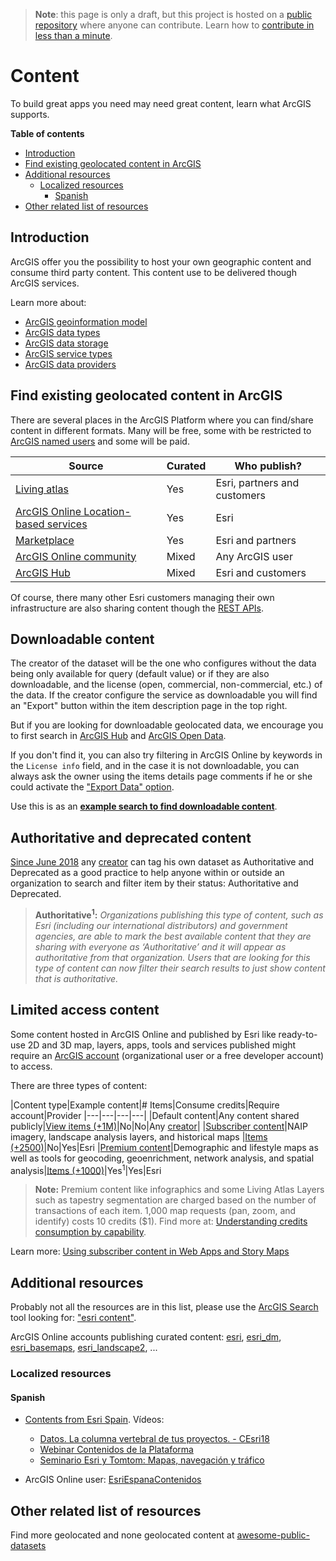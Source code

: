 > **Note**: this page is only a draft, but this project is hosted on a [public repository](https://github.com/hhkaos/awesome-arcgis) where anyone can contribute. Learn how to [contribute in less than a minute](https://github.com/hhkaos/awesome-arcgis/blob/master/CONTRIBUTING.md#contributions).

# Content

To build great apps you need may need great content, learn what ArcGIS supports.

<!-- START doctoc generated TOC please keep comment here to allow auto update -->
<!-- DON'T EDIT THIS SECTION, INSTEAD RE-RUN doctoc TO UPDATE -->
**Table of contents**

- [Introduction](#introduction)
- [Find existing geolocated content in ArcGIS](#find-existing-geolocated-content-in-arcgis)
- [Additional resources](#additional-resources)
  - [Localized resources](#localized-resources)
    - [Spanish](#spanish)
- [Other related list of resources](#other-related-list-of-resources)

<!-- END doctoc generated TOC please keep comment here to allow auto update -->

## Introduction

ArcGIS offer you the possibility to host your own geographic content and consume third party content. This content use to be delivered though ArcGIS services.

Learn more about:

* [ArcGIS geoinformation model](https://doc.arcgis.com/en/arcgis-online/reference/geo-info.htm)
* [ArcGIS data types](data-types/README.md)
* [ArcGIS data storage](data-storage/README.md)
* [ArcGIS service types](data-storage/service-types/README.md)
* [ArcGIS data providers](data-providers/README.md)

## Find existing geolocated content in ArcGIS

There are several places in the ArcGIS Platform where you can find/share content in different formats. Many will be free, some with be restricted to [ArcGIS named users](../account-types/name-users/README.md) and some will be paid.

|Source|Curated|Who publish?|
|---|---|---|
|[Living atlas](../living-atlas/README.md)|Yes|Esri, partners and customers
|[ArcGIS Online Location-based services](../products/arcgis-online/rest-apis/location-based-services/README.md)|Yes|Esri
|[Marketplace](../marketplace/README.md)|Yes|Esri and partners
|[ArcGIS Online community](https://github.com/esri-es/arcgis-developer-tips-and-tricks/tree/master/arcgis-online#tips-and-tricks-arcgis-online)|Mixed|Any ArcGIS user
|[ArcGIS Hub](../products/arcgis-hub/README.md)|Mixed|Esri and customers

Of course, there many other Esri customers managing their own infrastructure are also sharing content though the [REST APIs](../../esri/open-vision/open-specifications/arcgis-rest-api/README.md).

## Downloadable content

The creator of the dataset will be the one who configures without the data being only available for query (default value) or if they are also downloadable, and the license (open, commercial, non-commercial, etc.) of the data. If the creator configure the service as downloadable you will find an "Export" button within the item description page in the top right.

But if you are looking for downloadable geolocated data, we encourage you to first search in [ArcGIS Hub](../products/arcgis-hub/README.md) and [ArcGIS Open Data](../products/arcgis-online/arcgis-open-data/README.md).

If you don't find it, you can also try filtering in ArcGIS Online by keywords in the `License info` field, and in the case it is not downloadable, you can always ask the owner using the items details page comments if he or she could activate the ["Export Data" option](https://doc.arcgis.com/en/arcgis-online/manage-data/use-hosted-layers.htm#GUID-47A1D795-B330-45D7-89F7-9203A99E6924).

Use this is as an **[example search to find downloadable content](https://www.arcgis.com/home/search.html?q=licenseinfo%3A(gratuito%20OR%20gratis%20OR%20open%20OR%20libre%20OR%20free%20OR%20%22creative%20commons%22%20OR%20%22open%20data%22%20OR%20%22apache%22)&start=1&num=20)**.

## Authoritative and deprecated content

[Since June 2018](https://www.esri.com/arcgis-blog/products/arcgis-online/announcements/whats-new-public-authoritative-content/) any [creator](../account-types/name-users/README.md) can tag his own dataset as Authoritative and Deprecated as a good practice to help anyone within or outside an organization to search and filter item by their status: Authoritative and Deprecated.

> **Authoritative<sup>1</sup>:** *Organizations publishing this type of content, such as Esri (including our international distributors) and government agencies, are able to mark the best available content that they are sharing with everyone as ‘Authoritative’ and it will appear as authoritative from that organization. Users that are looking for this type of content can now filter their search results to just show content that is authoritative.*

## Limited access content

Some content hosted in ArcGIS Online and published by Esri like ready-to-use 2D and 3D map, layers, apps, tools and services published might require an [ArcGIS account](../account-types/README.md) (organizational user or a free developer account) to access.

There are three types of content:

|Content type|Example content|# Items|Consume credits|Require account|Provider
|---|---|---|---|
|Default content|Any content shared publicly|[View items (+1M)](https://www.arcgis.com/home/group.html?id=47dd57c9a59d458c86d3d6b978560088&view=list&start=1&num=20&searchTerm=#content)|No|No|Any [creator](../account-types/name-users/README.md)|
|[Subscriber content](https://doc.arcgis.com/en/arcgis-online/reference/faq.htm#GUID-AEC65CAD-F9E3-49AF-A5ED-3CFBCC8E3C3A)|NAIP imagery, landscape analysis layers, and historical maps |[Items (+2500)](https://www.arcgis.com/home/search.html?q=typekeywords%3A%22Requires%20Subscription%22%20-typekeywords%3A%22Requires%20Credits%22&start=1&num=20)|No|Yes|Esri
|[Premium content](https://doc.arcgis.com/en/arcgis-online/reference/faq.htm#GUID-7DD6E881-411F-4861-B140-C6E465C1371D)|Demographic and lifestyle maps as well as tools for geocoding, geoenrichment, network analysis, and spatial analysis|[Items (+1000)](https://www.arcgis.com/home/search.html?q=typekeywords%3A%22Requires%20Credits%22&start=1&num=20)|Yes<sup>1</sup>|Yes|Esri

> **Note:** Premium content like infographics and some Living Atlas Layers such as tapestry segmentation are charged based on the number of transactions of each item. 1,000 map requests (pan, zoom, and identify) costs 10 credits ($1). Find more at: [Understanding credits consumption by capability](https://doc.arcgis.com/en/arcgis-online/reference/credits.htm#ESRI_SECTION1_709121D2C7694DCAB9B8592F36F7A5BA).

Learn more: [Using subscriber content in Web Apps and Story Maps](https://www.esri.com/arcgis-blog/products/arcgis-online/sharing-collaboration/using-subscriber-content-in-web-apps-and-story-maps/)

## Additional resources

Probably not all the resources are in this list, please use the [ArcGIS Search](https://esri-es.github.io/arcgis-search/) tool looking for: ["esri content"](https://esri-es.github.io/arcgis-search/?search="esri%20content"&utm_campaign=awesome-list&utm_source=awesome-list&utm_medium=page).

ArcGIS Online accounts publishing curated content: [esri](https://www.arcgis.com/home/search.html?q=owner%3Aesri&start=1&sortOrder=desc&sortField=relevance), [esri_dm](https://www.arcgis.com/home/search.html?q=owner%3Aesri_dm&start=1&sortOrder=desc&sortField=relevance), [esri_basemaps](https://www.arcgis.com/home/search.html?q=owner%3Aesri_basemaps&start=1&sortOrder=desc&sortField=relevance),  [esri_landscape2](https://www.arcgis.com/home/search.html?q=owner%3Aesri_landscape2&start=1&sortOrder=desc&sortField=relevance), ...

### Localized resources

#### Spanish

* [Contents from Esri Spain](https://www.esri.es/arcgis/contenidos/). Vídeos:
    * [Datos. La columna vertebral de tus proyectos. - CEsri18](https://www.youtube.com/watch?v=aUukXa8xyUE)
    * [Webinar Contenidos de la Plataforma](https://www.youtube.com/watch?v=yyWffKRmiKk)
    * [Seminario Esri y Tomtom: Mapas, navegación y tráfico](https://www.youtube.com/watch?v=K8g6thyrsoQ)

* ArcGIS Online user: [EsriEspanaContenidos](https://www.arcgis.com/home/search.html?q=owner:EsriEspanaContenidos&restrict=false)


## Other related list of resources

Find more geolocated and none geolocated content at [awesome-public-datasets](https://github.com/caesar0301/awesome-public-datasets)
